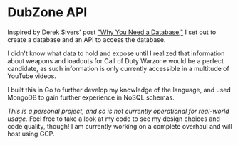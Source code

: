 # DubZone API

Inspired by Derek Sivers' post ["Why You Need a Database,"](https://sive.rs/dbt) I set out to create a database and an API to access the database. 

I didn't know what data to hold and expose until I realized that information about weapons and loadouts for Call of Duty Warzone would be a perfect candidate, as such information is only currently accessible in a multitude of YouTube videos.

I built this in Go to further develop my knowledge of the language, and used MongoDB to gain further experience in NoSQL schemas.

_This is a personal project, and so is not currently operational for real-world usage._ Feel free to take a look at my code to see my design choices and code quality, though! I am currently working on a complete overhaul and will host using GCP.

